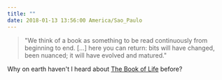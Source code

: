 ```yaml
---
title: ""
date: 2018-01-13 13:56:00 America/Sao_Paulo
---
```


> "We think of a book as something to be read continuously from beginning to end. […] here you can return: bits will have changed, been nuanced; it will have evolved and matured."

Why on earth haven't I heard about [The Book of Life](http://www.thebookoflife.org) before?
